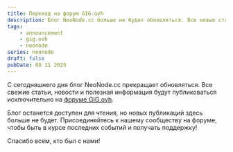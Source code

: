```yaml
---
title: Переход на форум GIG.ovh
description: Блог NeoNode.cc больше не будет обновляться. Все новые статьи и полезная информация теперь публикуются на форуме GIG.ovh.
tags:
	- announcement
	- gig.ovh
	- neonode
series: neonode
draft: false
pubDate: 08 11 2025
---
```


С сегодняшнего дня блог NeoNode.cc прекращает обновляться. Все свежие статьи, новости и полезная информация будут публиковаться исключительно на [форуме GIG.ovh](https://gig.ovh).

Блог останется доступен для чтения, но новых публикаций здесь больше не будет. Присоединяйтесь к нашему сообществу на форуме, чтобы быть в курсе последних событий и получать поддержку!

Спасибо всем, кто был с нами!
